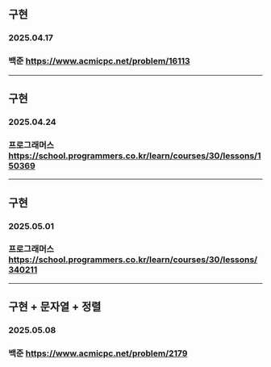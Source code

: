 ## 구현
### 2025.04.17
### 백준 https://www.acmicpc.net/problem/16113
---
## 구현
### 2025.04.24
### 프로그래머스 https://school.programmers.co.kr/learn/courses/30/lessons/150369
---
## 구현
### 2025.05.01
### 프로그래머스 https://school.programmers.co.kr/learn/courses/30/lessons/340211
---
## 구현 + 문자열 + 정렬
### 2025.05.08
### 백준 https://www.acmicpc.net/problem/2179
